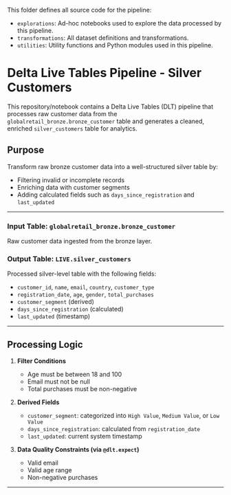 This folder defines all source code for the pipeline:

- `explorations`: Ad-hoc notebooks used to explore the data processed by this pipeline.
- `transformations`: All dataset definitions and transformations.
- `utilities`: Utility functions and Python modules used in this pipeline.

# Delta Live Tables Pipeline - Silver Customers

This repository/notebook contains a Delta Live Tables (DLT) pipeline that processes raw customer data from the `globalretail_bronze.bronze_customer` table and generates a cleaned, enriched `silver_customers` table for analytics.

## Purpose

Transform raw bronze customer data into a well-structured silver table by:
- Filtering invalid or incomplete records
- Enriching data with customer segments
- Adding calculated fields such as `days_since_registration` and `last_updated`

---
### Input Table: `globalretail_bronze.bronze_customer`
Raw customer data ingested from the bronze layer.

### Output Table: `LIVE.silver_customers`
Processed silver-level table with the following fields:
- `customer_id`, `name`, `email`, `country`, `customer_type`
- `registration_date`, `age`, `gender`, `total_purchases`
- `customer_segment` (derived)
- `days_since_registration` (calculated)
- `last_updated` (timestamp)

---
## Processing Logic

1. **Filter Conditions**
   - Age must be between 18 and 100
   - Email must not be null
   - Total purchases must be non-negative

2. **Derived Fields**
   - `customer_segment`: categorized into `High Value`, `Medium Value`, or `Low Value`
   - `days_since_registration`: calculated from `registration_date`
   - `last_updated`: current system timestamp

3. **Data Quality Constraints (via `@dlt.expect`)**
   - Valid email
   - Valid age range
   - Non-negative purchases
---
